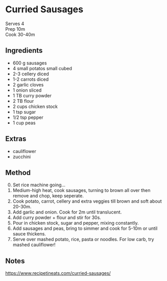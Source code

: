 # Curried Sausages

Serves 4  
Prep 10m  
Cook 30-40m  


## Ingredients

* 600 g sausages
* 4 small potatos small cubed
* 2-3 cellery diced
* 1-2 carrots diced
* 2 garlic cloves
* 1 onion sliced
* 1 TB curry powder
* 2 TB flour
* 2 cups chicken stock
* 1 tsp sugar
* 1/2 tsp pepper
* 1 cup peas


## Extras

* cauliflower
* zucchini


## Method

0. Set rice machine going...
1. Medium-high heat, cook sausages, turning to brown all over then remove and chop, keep seperate.
2. Cook potato, carrot, cellery and extra veggies till brown and soft about 20-30m.
3. Add garlic and onion. Cook for 2m until translucent.
4. Add curry powder + flour and stir for 30s.
5. Pour in chicken stock, sugar and pepper, mixing constantly.
6. Add sausages and peas, bring to simmer and cook for 5-10m or until sauce thickens.
7. Serve over mashed potato, rice, pasta or noodles. For low carb, try mashed cauliflower!


## Notes

https://www.recipetineats.com/curried-sausages/